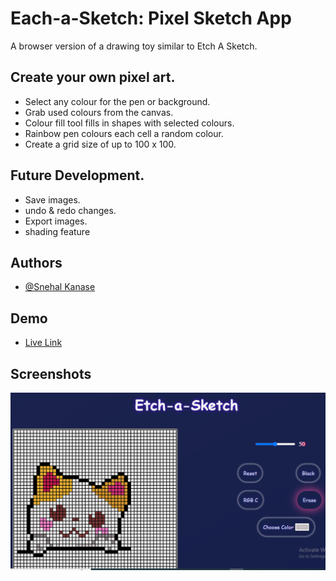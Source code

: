 # Each-a-Sketch: Pixel Sketch App

A browser version of a drawing toy similar to Etch A Sketch.

## Create your own pixel art.

 - Select any colour for the pen or background.
 - Grab used colours from the canvas.
 - Colour fill tool fills in shapes with selected colours.
 - Rainbow pen colours each cell a random colour.
 - Create a grid size of up to 100 x 100.

 ## Future Development.
 - Save images.
 - undo & redo changes.
 - Export images.
 - shading feature
 ## Authors

- [@Snehal Kanase](https://github.com/snehalkanase)
## Demo

- [Live Link](https://github.com/snehalkanase)

## Screenshots

![App Screenshot](https://github.com/snehalkanase/Etch-a-sketch/blob/main/Screenshot%20(23).png?raw=true)
